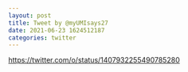 ```yaml
--- 
layout: post 
title: Tweet by @myUMIsays27 
date: 2021-06-23 1624512187 
categories: twitter 
--- 
```

https://twitter.com/o/status/1407932255490785280